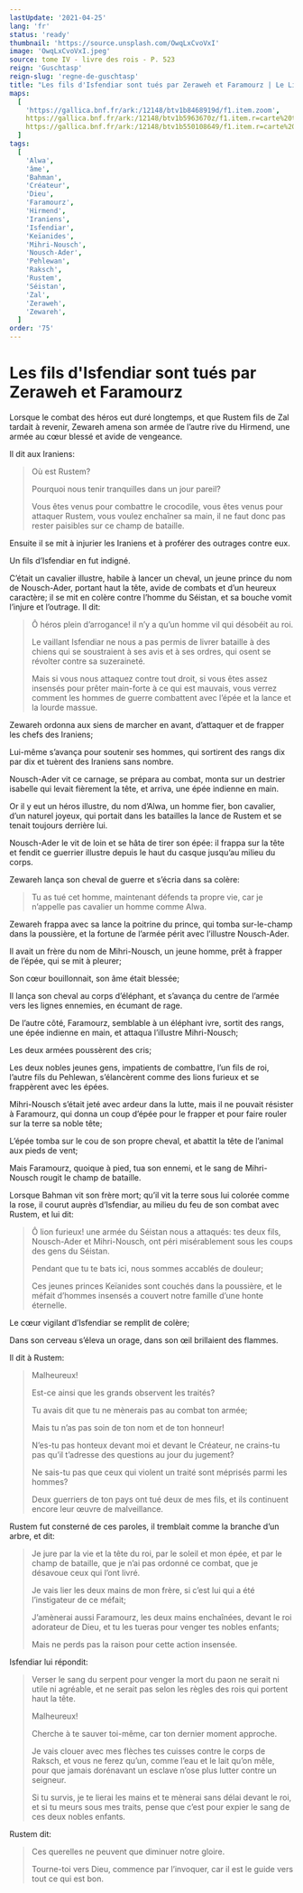 ```yaml
---
lastUpdate: '2021-04-25'
lang: 'fr'
status: 'ready'
thumbnail: 'https://source.unsplash.com/OwqLxCvoVxI'
image: 'OwqLxCvoVxI.jpeg'
source: tome IV - livre des rois - P. 523
reign: 'Guschtasp'
reign-slug: 'regne-de-guschtasp'
title: "Les fils d'Isfendiar sont tués par Zeraweh et Faramourz | Le Livre des Rois | Shâhnâmeh"
maps:
  [
    'https://gallica.bnf.fr/ark:/12148/btv1b8468919d/f1.item.zoom',
    https://gallica.bnf.fr/ark:/12148/btv1b5963670z/f1.item.r=carte%20touran.zoom,
    https://gallica.bnf.fr/ark:/12148/btv1b550108649/f1.item.r=carte%20touran.zoom,
  ]
tags:
  [
    'Alwa',
    'âme',
    'Bahman',
    'Créateur',
    'Dieu',
    'Faramourz',
    'Hirmend',
    'Iraniens',
    'Isfendiar',
    'Keïanides',
    'Mihri-Nousch',
    'Nousch-Ader',
    'Pehlewan',
    'Raksch',
    'Rustem',
    'Séistan',
    'Zal',
    'Zeraweh',
    'Zewareh',
  ]
order: '75'
---
```


<!-- LTeX: language=fr -->

# Les fils d'Isfendiar sont tués par Zeraweh et Faramourz

Lorsque le combat des héros eut duré longtemps, et que Rustem fils de Zal tardait à revenir, Zewareh amena son armée de l’autre rive du Hirmend, une armée au cœur blessé et avide de vengeance.

Il dit aux Iraniens:

> Où est Rustem?
>
> Pourquoi nous tenir tranquilles dans un jour pareil?
>
> Vous êtes venus pour combattre le crocodile, vous êtes venus pour attaquer Rustem, vous voulez enchaîner sa main, il ne faut donc pas rester paisibles sur ce champ de bataille.

Ensuite il se mit à injurier les Iraniens et à proférer des outrages contre eux.

Un fils d’Isfendiar en fut indigné.

C’était un cavalier illustre, habile à lancer un cheval, un jeune prince du nom de Nousch-Ader, portant haut la tête, avide de combats et d’un heureux caractère; il se mit en colère contre l’homme du Séistan, et sa bouche vomit l’injure et l’outrage. Il dit:

> Ô héros plein d’arrogance! il n’y a qu’un homme vil qui désobéit au roi.
>
> Le vaillant Isfendiar ne nous a pas permis de livrer bataille à des chiens qui se soustraient à ses avis et à ses ordres, qui osent se révolter contre sa suzeraineté.
>
> Mais si vous nous attaquez contre tout droit, si vous êtes assez insensés pour prêter main-forte à ce qui est mauvais, vous verrez comment les hommes de guerre combattent avec l’épée et la lance et la lourde massue.

Zewareh ordonna aux siens de marcher en avant, d’attaquer et de frapper
les chefs des Iraniens;

Lui-même s’avança pour soutenir ses hommes, qui sortirent des rangs dix par dix et tuèrent des Iraniens sans nombre.

Nousch-Ader vit ce carnage, se prépara au combat, monta sur un destrier isabelle qui levait fièrement la tête, et arriva, une épée indienne en main.

Or il y eut un héros illustre, du nom d’Alwa, un homme fier, bon cavalier, d’un naturel joyeux, qui portait dans les batailles la lance de Rustem et se tenait toujours derrière lui.

Nousch-Ader le vit de loin et se hâta de tirer son épée: il frappa sur la tête et fendit ce guerrier illustre depuis le haut du casque jusqu’au milieu du corps.

Zewareh lança son cheval de guerre et s’écria dans sa colère:

> Tu as tué cet homme, maintenant défends ta propre vie, car je n’appelle pas cavalier un homme comme Alwa.

Zewareh frappa avec sa lance la poitrine du prince, qui tomba sur-le-champ dans la poussière, et la fortune de l’armée périt avec l’illustre Nousch-Ader.

Il avait un frère du nom de Mihri-Nousch, un jeune homme, prêt à frapper de l’épée, qui se mit à pleurer;

Son cœur bouillonnait, son âme était blessée;

Il lança son cheval au corps d’éléphant, et s’avança du centre de l’armée vers les lignes ennemies, en écumant de rage.

De l’autre côté, Faramourz, semblable à un éléphant ivre, sortit des rangs, une épée indienne en main, et attaqua l’illustre Mihri-Nousch;

Les deux armées poussèrent des cris;

Les deux nobles jeunes gens, impatients de combattre, l’un fils de roi, l’autre fils du Pehlewan, s’élancèrent comme des lions furieux et se frappèrent avec les épées.

Mihri-Nousch s’était jeté avec ardeur dans la lutte, mais il ne pouvait résister à Faramourz, qui donna un coup d’épée pour le frapper et pour faire rouler sur la terre sa noble tête;

L’épée tomba sur le cou de son propre cheval, et abattit la tête de l’animal aux pieds de vent;

Mais Faramourz, quoique à pied, tua son ennemi, et le sang de Mihri-Nousch rougit le champ de bataille.

Lorsque Bahman vit son frère mort; qu’il vit la terre sous lui colorée comme la rose, il courut auprès d’Isfendiar, au milieu du feu de son combat avec Rustem, et lui dit:

> Ô lion furieux! une armée du Séistan nous a attaqués: tes deux fils, Nousch-Ader et Mihri-Nousch, ont péri misérablement sous les coups des gens du Séistan.
>
> Pendant que tu te bats ici, nous sommes accablés de douleur;
>
> Ces jeunes princes Keïanides sont couchés dans la poussière, et le méfait d’hommes insensés a couvert notre famille d’une honte éternelle.

Le cœur vigilant d’Isfendiar se remplit de colère;

Dans son cerveau s’éleva un orage, dans son œil brillaient des flammes.

Il dit à Rustem:

> Malheureux!
>
> Est-ce ainsi que les grands observent les traités?
>
> Tu avais dit que tu ne mènerais pas au combat ton armée;
>
> Mais tu n’as pas soin de ton nom et de ton honneur!
>
> N’es-tu pas honteux devant moi et devant le Créateur, ne crains-tu pas qu’il t’adresse des questions au jour du jugement?
>
> Ne sais-tu pas que ceux qui violent un traité sont méprisés parmi les hommes?
>
> Deux guerriers de ton pays ont tué deux de mes fils, et ils continuent encore leur œuvre de malveillance.

Rustem fut consterné de ces paroles, il tremblait comme la branche d’un arbre, et dit:

> Je jure par la vie et la tête du roi, par le soleil et mon épée, et par le champ de bataille, que je n’ai pas ordonné ce combat, que je désavoue ceux qui l’ont livré.
>
> Je vais lier les deux mains de mon frère, si c’est lui qui a été l’instigateur de ce méfait;
>
> J’amènerai aussi Faramourz, les deux mains enchaînées, devant le roi adorateur de Dieu, et tu les tueras pour venger tes nobles enfants;
>
> Mais ne perds pas la raison pour cette action insensée.

Isfendiar lui répondit:

> Verser le sang du serpent pour venger la mort du paon ne serait ni utile ni agréable, et ne serait pas selon les règles des rois qui portent haut la tête.
>
> Malheureux!
>
> Cherche à te sauver toi-même, car ton dernier moment approche.
>
> Je vais clouer avec mes flèches tes cuisses contre le corps de Raksch, et vous ne ferez qu’un, comme l’eau et le lait qu’on mêle, pour que jamais dorénavant un esclave n’ose plus lutter contre un seigneur.
>
> Si tu survis, je te lierai les mains et te mènerai sans délai devant le roi, et si tu meurs sous mes traits, pense que c’est pour expier le sang de ces deux nobles enfants.

Rustem dit:

> Ces querelles ne peuvent que diminuer notre gloire.
>
> Tourne-toi vers Dieu, commence par l’invoquer, car il est le guide vers tout ce qui est bon.
